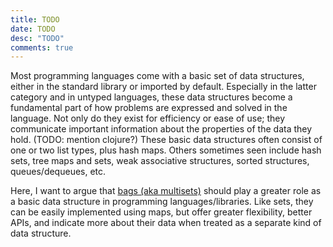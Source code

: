 ```yaml
---
title: TODO
date: TODO
desc: "TODO"
comments: true
---
```


Most programming languages come with a basic set of data structures, either in the standard library or imported by default. Especially in the latter category and in untyped languages, these data structures become a fundamental part of how problems are expressed and solved in the language. Not only do they exist for efficiency or ease of use; they communicate important information about the properties of the data they hold. (TODO: mention clojure?) These basic data structures often consist of one or two list types, plus hash maps. Others sometimes seen include hash sets, tree maps and sets, weak associative structures, sorted structures, queues/dequeues, etc.

Here, I want to argue that [bags (aka multisets)](https://en.wikipedia.org/wiki/Multiset) should play a greater role as a basic data structure in programming languages/libraries. Like sets, they can be easily implemented using maps, but offer greater flexibility, better APIs, and indicate more about their data when treated as a separate kind of data structure.
